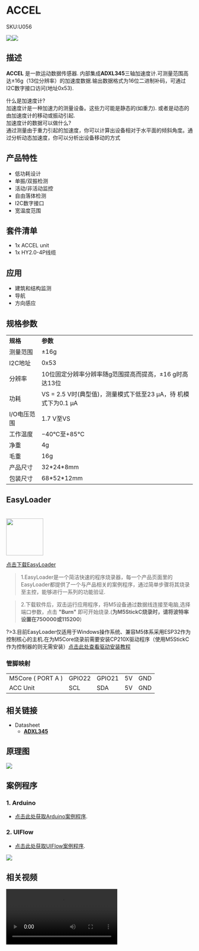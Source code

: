 # ACCEL

<el-tag effect="plain">SKU:U056</el-tag>

<div class="product_pic"><img src="assets/img/product_pics/unit/accel/accel_01.webp"><img src="assets/img/product_pics/unit/accel/accel_02.webp"></div>

## 描述

**ACCEL** 是一款运动数据传感器. 内部集成**ADXL345**三轴加速度计.可测量范围高达±16g（13位分辨率）的加速度数据.输出数据格式为16位二进制补码，可通过I2C数字接口访问(地址0x53).

什么是加速度计?<br>
加速度计是一种加速力的测量设备。这些力可能是静态的(如重力). 或者是动态的由加速度计的移动或振动引起.
<br>
加速度计的数据可以做什么?<br>
通过测量由于重力引起的加速度，你可以计算出设备相对于水平面的倾斜角度。通过分析动态加速度，你可以分析出设备移动的方式

## 产品特性

- 低功耗设计
- 单振/双振检测
- 活动/非活动监控
- 自由落体检测
- I2C数字接口
- 宽温度范围


## 套件清单

- 1x ACCEL unit
- 1x HY2.0-4P线缆

## 应用

-  建筑和结构监测
-  导航
-  方向感应

## 规格参数

<table>
    <tr style="font-weight:bold">
        <td>规格</td>
        <td>参数</td>
    </tr>
    <tr>
        <td>测量范围</td>
        <td>±16g</td>
    </tr>
    <tr>
        <td>I2C地址</td>
        <td>0x53</td>
    </tr>
    <tr>
        <td>分辨率</td>
        <td>10位固定分辨率分辨率随g范围提高而提高，±16 g时高达13位 </td>
    </tr>
    <tr>
        <td>功耗</td>
        <td>VS = 2.5 V时(典型值)，测量模式下低至23 µA，待 机模式下为0.1 µA</td>
    </tr>
    <tr>
        <td>I/O电压范围</td>
        <td>1.7 V至VS</td>
    </tr>
    <tr>
        <td>工作温度</td>
        <td>−40°C至+85°C</td>
    </tr>
    <tr>
      <td>净重</td>
      <td>4g</td>
   </tr>
      <tr>
      <td>毛重</td>
      <td>16g</td>
   </tr>
   <tr>
      <td>产品尺寸</td>
      <td>32*24*8mm</td>
   </tr>
   <tr>
      <td>包装尺寸</td>
      <td>68*52*12mm</td>
   </tr>
</table>

## EasyLoader

<img src="https://m5stack.oss-cn-shenzhen.aliyuncs.com/image/EasyLoader_logo.webp" width="100px" style="margin-top:20px">

<a href="https://m5stack.oss-cn-shenzhen.aliyuncs.com/EasyLoader/Unit/EasyLoader_ACCEL.exe"><el-button type="primary">点击下载EasyLoader</el-button></a>

>1.EasyLoader是一个简洁快速的程序烧录器，每一个产品页面里的EasyLoader都提供了一个与产品相关的案例程序，通过简单步骤将其烧录至主控，能够进行一系列的功能验证.

>2.下载软件后，双击运行应用程序，将M5设备通过数据线连接至电脑,选择端口参数，点击 **"Burn"** 即可开始烧录.(**为M5StickC烧录时，请将波特率设置在750000或115200**)

?>3.目前EasyLoader仅适用于Windows操作系统、兼容M5体系采用ESP32作为控制核心的主机.在为M5Core烧录前需要安装CP210X驱动程序（使用M5StickC作为控制器的则无需安装）[点击此处查看驱动安装教程](zh_CN/related_documents/M5Burner#安装串口驱动)

### 管脚映射

<table>
 <tr><td>M5Core ( PORT A )</td><td>GPIO22</td><td>GPIO21</td><td>5V</td><td>GND</td></tr>
 <tr><td>ACC Unit</td><td>SCL</td><td>SDA</td><td>5V</td><td>GND</td></tr>
</table>

## 相关链接

- Datasheet 
    - **[ADXL345](https://m5stack.oss-cn-shenzhen.aliyuncs.com/resource/docs/datasheet/unit/ADXL345_en.pdf)**

## 原理图

<img src="assets/img/product_pics/unit/accel/accel_04.webp">

## 案例程序

### 1. Arduino

- [点击此处获取Arduino案例程序](https://github.com/m5stack/M5Stack/tree/master/examples/Unit/ACCEL_ADXL345).

### 2. UIFlow

- [点击此处获取UIFlow案例程序](https://github.com/m5stack/M5-ProductExampleCodes/tree/master/Unit/ACCEL/UIFLOW). 

<img src="assets/img/product_pics/unit/accel/ACCEL_05.webp">

## 相关视频

<video class="video_size" controls>
    <source src="https://m5stack.oss-cn-shenzhen.aliyuncs.com/video/Product_example_video/ACCEL.mp4" type="video/mp4">
</video>


<script>

   var purchase_link = 'https://m5stack.com/products/3-axis-digital-accelerometer-unit-adxl345';


   anchor_search(purchase_link);
   scrollFunc();

</script>